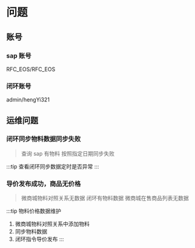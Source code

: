 # 问题

## 账号

### sap 账号

RFC_EOS/RFC_EOS

### 闭环账号

admin/hengYi321

## 运维问题

### 闭环同步物料数据同步失败

> 查询 sap 有物料
> 按照指定日期同步失败

:::tip
查看闭环同步数据定时是否异常
:::

### 导价发布成功，商品无价格

> 微商城物料对照关系无数据
> 闭环有物料数据
> 微商城在售商品列表无数据

:::tip
物料价格数据维护

1. 微商城物料对照关系中添加物料
2. 同步物料数据
3. 闭环指令导价发布
   :::
